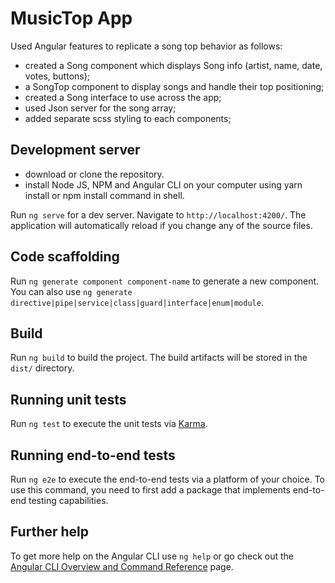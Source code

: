 
# MusicTop App

Used Angular features to replicate a song top behavior as follows:
- created a Song component which displays Song info (artist, name, date, votes, buttons);
- a SongTop component to display songs and handle their top positioning;
- created a Song interface to use across the app;
- used Json server for the song array;
- added separate scss styling to each components;

## Development server

- download or clone the repository.
- install Node JS, NPM and Angular CLI on your computer using yarn install or npm install command in shell.

Run `ng serve` for a dev server. Navigate to `http://localhost:4200/`. The application will automatically reload if you change any of the source files.

## Code scaffolding

Run `ng generate component component-name` to generate a new component. You can also use `ng generate directive|pipe|service|class|guard|interface|enum|module`.

## Build

Run `ng build` to build the project. The build artifacts will be stored in the `dist/` directory.

## Running unit tests

Run `ng test` to execute the unit tests via [Karma](https://karma-runner.github.io).

## Running end-to-end tests

Run `ng e2e` to execute the end-to-end tests via a platform of your choice. To use this command, you need to first add a package that implements end-to-end testing capabilities.

## Further help

To get more help on the Angular CLI use `ng help` or go check out the [Angular CLI Overview and Command Reference](https://angular.io/cli) page.

